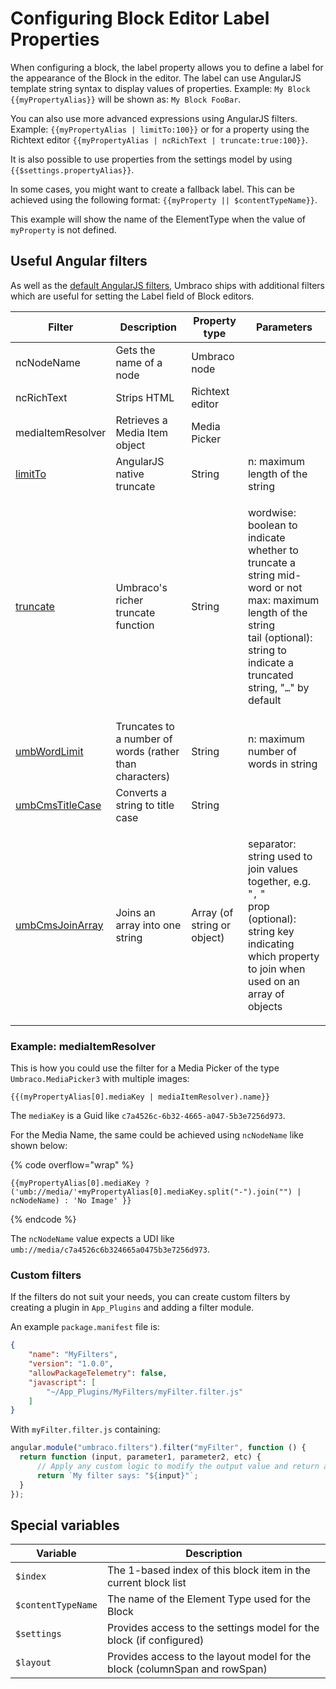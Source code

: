 # Configuring Block Editor Label Properties

When configuring a block, the label property allows you to define a label for the appearance of the Block in the editor. The label can use AngularJS template string syntax to display values of properties. Example: `My Block {{myPropertyAlias}}` will be shown as: `My Block FooBar`.

You can also use more advanced expressions using AngularJS filters. Example: `{{myPropertyAlias | limitTo:100}}` or for a property using the Richtext editor `{{myPropertyAlias | ncRichText | truncate:true:100}}`.

It is also possible to use properties from the settings model by using `{{$settings.propertyAlias}}`.

In some cases, you might want to create a fallback label. This can be achieved using the following format: `{{myProperty || $contentTypeName}}`.

This example will show the name of the ElementType when the value of `myProperty` is not defined.

## Useful Angular filters

As well as the [default AngularJS filters](https://docs.angularjs.org/api/ng/filter), Umbraco ships with additional filters which are useful for setting the Label field of Block editors.

| Filter                                                                                             | Description                                             | Property type               | Parameters                                                                                                                                                                                                    |
| -------------------------------------------------------------------------------------------------- | ------------------------------------------------------- | --------------------------- | ------------------------------------------------------------------------------------------------------------------------------------------------------------------------------------------------------------- |
| ncNodeName                                                                                         | Gets the name of a node                                 | Umbraco node                |                                                                                                                                                                                                               |
| ncRichText                                                                                         | Strips HTML                                             | Richtext editor             |                                                                                                                                                                                                               |
| mediaItemResolver                                                                                  | Retrieves a Media Item object                           | Media Picker                |                                                                                                                                                                                                               |
| [limitTo](https://docs.angularjs.org/api/ng/filter/limitTo)                                        | AngularJS native truncate                               | String                      | n: maximum length of the string                                                                                                                                                                               |
| [truncate](https://apidocs.umbraco.com/v12/ui/#/api/umbraco.filters.filter:truncate)               | Umbraco's richer truncate function                      | String                      | <p>wordwise: boolean to indicate whether to truncate a string mid-word or not<br>max: maximum length of the string<br>tail (optional): string to indicate a truncated string, "<code>…</code>" by default</p> |
| [umbWordLimit](https://apidocs.umbraco.com/v12/ui/#/api/umbraco.filters.filter:umbWordLimit)       | Truncates to a number of words (rather than characters) | String                      | n: maximum number of words in string                                                                                                                                                                          |
| [umbCmsTitleCase](https://apidocs.umbraco.com/v12/ui/#/api/umbraco.filters.filter:umbCmsTitleCase) | Converts a string to title case                         | String                      |                                                                                                                                                                                                               |
| [umbCmsJoinArray](https://apidocs.umbraco.com/v12/ui/#/api/umbraco.filters.filter:umbCmsJoinArray) | Joins an array into one string                          | Array (of string or object) | <p>separator: string used to join values together, e.g. "<code>,</code> "<br>prop (optional): string key indicating which property to join when used on an array of objects</p>                               |

### Example: mediaItemResolver

This is how you could use the filter for a Media Picker of the type `Umbraco.MediaPicker3` with multiple images:

```
{{(myPropertyAlias[0].mediaKey | mediaItemResolver).name}}
```

The `mediaKey` is a Guid like `c7a4526c-6b32-4665-a047-5b3e7256d973`.

For the Media Name, the same could be achieved using `ncNodeName` like shown below:

{% code overflow="wrap" %}
```
{{myPropertyAlias[0].mediaKey ? ('umb://media/'+myPropertyAlias[0].mediaKey.split("-").join("") | ncNodeName) : 'No Image' }}
```
{% endcode %}

The `ncNodeName` value expects a UDI like `umb://media/c7a4526c6b324665a0475b3e7256d973`.

### Custom filters

If the filters do not suit your needs, you can create custom filters by creating a plugin in `App_Plugins` and adding a filter module.

An example `package.manifest` file is:

```json
{
    "name": "MyFilters",
    "version": "1.0.0",
    "allowPackageTelemetry": false,
    "javascript": [
        "~/App_Plugins/MyFilters/myFilter.filter.js"
    ]
}
```

With `myFilter.filter.js` containing:

```javascript
angular.module("umbraco.filters").filter("myFilter", function () {
  return function (input, parameter1, parameter2, etc) {
      // Apply any custom logic to modify the output value and return a string
      return `My filter says: "${input}"`;
  }
});
```

## Special variables

| Variable           | Description                                                                |
| ------------------ | -------------------------------------------------------------------------- |
| `$index`           | The 1-based index of this block item in the current block list             |
| `$contentTypeName` | The name of the Element Type used for the Block                            |
| `$settings`        | Provides access to the settings model for the block (if configured)        |
| `$layout`          | Provides access to the layout model for the block (columnSpan and rowSpan) |

